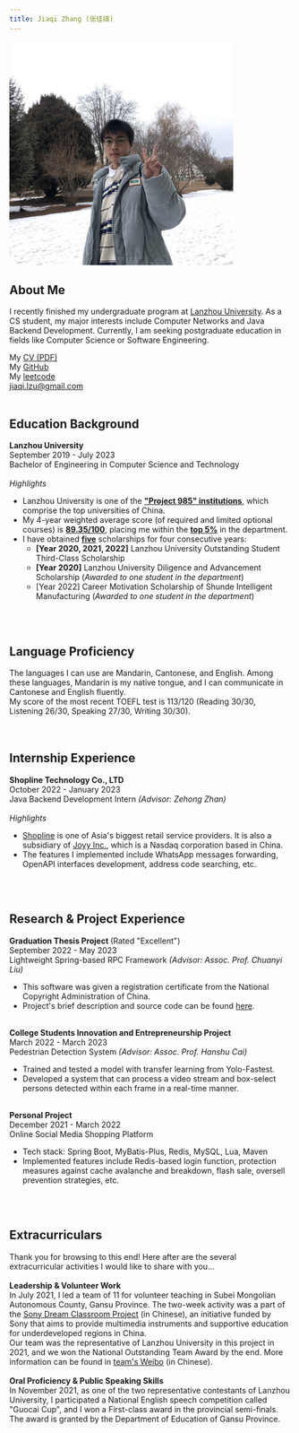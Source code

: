 ```yaml
---
title: Jiaqi Zhang (张佳祺)
---
```

<img src="img/personal_image.JPG" height="400px" width="400px" alt="image unavailable">


<div class="content">

<div class="about_me">
    <h2>About Me</h2>
    <p style="margin-top: 0">
    I recently finished my undergraduate program at <a href="https://en.lzu.edu.cn/">Lanzhou University</a>.
    As a CS student, my major interests include Computer Networks and Java Backend Development.
    Currently, I am seeking postgraduate education in fields like Computer Science or Software Engineering.
    </p>
    My <a href="#">CV (PDF)</a> <br>
    My <a href="https://github.com/JerryOops">GitHub</a> <br>
    My <a href="https://leetcode.cn/u/jerryoops-f/">leetcode</a> <br>
    <a href="mailto:jiaqi.lzu@gmail.com">jiaqi.lzu@gmail.com</a> <br> <br>
</div>

<div class="education_background">
    <h2>Education Background</h2>
    <strong>Lanzhou University</strong> <br>
    September 2019 - July 2023 <br>
    Bachelor of Engineering in Computer Science and Technology <br> <br>
    <i>Highlights</i> <br>
    <ul>
        <li>Lanzhou University is one of the <b><u>"Project 985" institutions</u></b>, which comprise the top universities of China.</li>
        <li>My 4-year weighted average score (of required and limited optional courses) is <b><u>89.35/100</u></b>, placing me within the <b><u>top 5%</u></b> in the department.</li>
        <li>I have obtained <b><u>five</u></b> scholarships for four consecutive years: 
            <ul>
                <li><b>[Year 2020, 2021, 2022]</b> Lanzhou University Outstanding Student Third-Class Scholarship</li>
                <li><b>[Year 2020]</b> Lanzhou University Diligence and Advancement Scholarship (<i>Awarded to one student in the department</i>)</li>
                <li>[Year 2022] Career Motivation Scholarship of Shunde Intelligent Manufacturing (<i>Awarded to one student in the department</i>)</li>
            </ul>
        </li>
    </ul>
    <br><br>
</div>

<div class="language_proficiency">
    <h2>Language Proficiency</h2>
    The languages I can use are Mandarin, Cantonese, and English. 
    Among these languages, Mandarin is my native tongue, and I can communicate in Cantonese and English fluently. <br>
    My score of the most recent TOEFL test is 113/120 
    (Reading 30/30, Listening 26/30, Speaking 27/30, Writing 30/30).
    <br><br><br>
</div>

<div class="internship_experience">
    <h2>Internship Experience</h2>
    <strong>Shopline Technology Co., LTD</strong> <br>
    October 2022 - January 2023 <br>
    Java Backend Development Intern <i>(Advisor: Zehong Zhan)</i> <br> <br>
    <i>Highlights</i> <br>
    <ul>
        <li><a href="https://www.shopline.com/about">Shopline</a> is one of Asia's biggest retail service providers. 
            It is also a subsidiary of <a href="https://joyy.com/en-us/introduction.html">Joyy Inc.</a>, which is a Nasdaq corporation based in China.</li>
        <li>The features I implemented include WhatsApp messages forwarding, OpenAPI interfaces development, address code searching, etc. </li>
    </ul>
    <br><br>
</div>

<div class="research_and_project_experience">
    <h2>Research & Project Experience</h2>
    <strong>Graduation Thesis Project </strong> (Rated "Excellent") <br>
    September 2022 - May 2023 <br>
    Lightweight Spring-based RPC Framework <i>(Advisor: Assoc. Prof. Chuanyi Liu)</i>
    <ul>
        <li>This software was given a registration certificate from the National Copyright Administration of China.</li>
        <li>Project's brief description and source code can be found <a href="https://github.com/JerryOops/eurika">here</a>.</li>
    </ul><br>
    <strong>College Students Innovation and Entrepreneurship Project</strong> <br>
    March 2022 - March 2023 <br>
    Pedestrian Detection System <i>(Advisor: Assoc. Prof. Hanshu Cai)</i>
    <ul>
        <li>Trained and tested a model with transfer learning from Yolo-Fastest.</li>
        <li>Developed a system that can process a video stream and box-select persons detected 
            within each frame in a real-time manner.</li>
    </ul><br>
    <strong>Personal Project</strong> <br>
    December 2021 - March 2022 <br>
    Online Social Media Shopping Platform
    <ul>
        <li>Tech stack: Spring Boot, MyBatis-Plus, Redis, MySQL, Lua, Maven</li>
        <li>Implemented features include Redis-based login function, 
            protection measures against cache avalanche and breakdown, flash sale, 
            oversell prevention strategies, etc.</li>
    </ul>
    <br><br>
</div>

<div class="extracurriculars">
    <h2>Extracurriculars</h2>
    Thank you for browsing to this end! Here after are the several extracurricular activities I would like to share with you... <br><br>
    <strong>Leadership & Volunteer Work</strong><br>
    In July 2021, I led a team of 11 for volunteer teaching in  
    Subei Mongolian Autonomous County, Gansu Province. The two-week activity was a part of 
    the <a href="https://www.sony.com.cn/content/sonyportal_csr/Contribution/SDC.html">Sony Dream Classroom Project</a> (in Chinese), an initiative funded by Sony that aims to provide multimedia instruments 
    and supportive education for underdeveloped regions in China. <br>
    Our team was the representative of Lanzhou University in this project in 2021, and we won the National Outstanding Team Award
    by the end. More information can be found in 
    <a href="https://weibo.com/u/6479061960?sudaref=www.bing.com">team's Weibo</a> (in Chinese).
    <br><br>
    <strong>Oral Proficiency & Public Speaking Skills</strong> <br>
    In November 2021, as one of the two representative contestants of Lanzhou University, 
    I participated a National English speech competition called "Guocai Cup", and I won
    a First-class award in the provincial semi-finals. The award is granted by the 
    Department of Education of Gansu Province.
</div>

</div>

